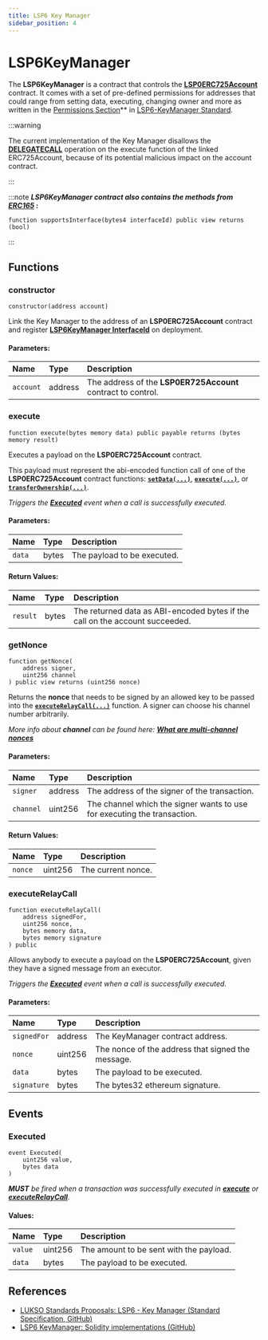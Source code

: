 ```yaml
---
title: LSP6 Key Manager
sidebar_position: 4
---
```


# LSP6KeyManager

The **LSP6KeyManager** is a contract that controls the **[LSP0ERC725Account](./lsp0-erc725-account.md)** contract. It comes with a set of pre-defined permissions for addresses that could range from setting data, executing, changing owner and more as written in the [Permissions Section](../universal-profile/04-lsp6-key-manager.md#-types-of-permissions)\*\* in [LSP6-KeyManager Standard](../universal-profile/04-lsp6-key-manager.md).

:::warning

The current implementation of the Key Manager disallows the **[DELEGATECALL](../universal-profile/04-lsp6-key-manager.md#permissions-value)** operation on the execute function of the linked ERC725Account, because of its potential malicious impact on the account contract.

:::

:::note
**_LSP6KeyManager contract also contains the methods from_ [_ERC165_](https://eips.ethereum.org/EIPS/eip-165) :**

```solidity
function supportsInterface(bytes4 interfaceId) public view returns (bool)
```

:::

## Functions

### constructor

```solidity
constructor(address account)
```

Link the Key Manager to the address of an **LSP0ERC725Account** contract and register **[LSP6KeyManager InterfaceId](./interface-ids.md)** on deployment.

#### Parameters:

| Name      | Type    | Description                                                  |
| :-------- | :------ | :----------------------------------------------------------- |
| `account` | address | The address of the **LSP0ER725Account** contract to control. |

### execute

```solidity
function execute(bytes memory data) public payable returns (bytes memory result)
```

Executes a payload on the **LSP0ERC725Account** contract.

This payload must represent the abi-encoded function call of one of the **LSP0ERC725Account** contract functions: **[`setData(...)`](./lsp0-erc725-account.md#setdata)**, **[`execute(...)`](./lsp0-erc725-account.md#execute)**, or **[`transferOwnership(...)`](./lsp0-erc725-account.md#transferownership)**.

_Triggers the **[Executed](#executed)** event when a call is successfully executed._

#### Parameters:

| Name   | Type  | Description                 |
| :----- | :---- | :-------------------------- |
| `data` | bytes | The payload to be executed. |

#### Return Values:

| Name     | Type  | Description                                                                  |
| :------- | :---- | :--------------------------------------------------------------------------- |
| `result` | bytes | The returned data as ABI-encoded bytes if the call on the account succeeded. |

### getNonce

```solidity
function getNonce(
    address signer,
    uint256 channel
) public view returns (uint256 nonce)
```

Returns the **nonce** that needs to be signed by an allowed key to be passed into the **[`executeRelayCall(...)`](#executerelaycall)** function. A signer can choose his channel number arbitrarily.

_More info about **channel** can be found here: **[What are multi-channel nonces](../faq/channel-nonce.md)**_

#### Parameters:

| Name      | Type    | Description                                                              |
| :-------- | :------ | :----------------------------------------------------------------------- |
| `signer`  | address | The address of the signer of the transaction.                            |
| `channel` | uint256 | The channel which the signer wants to use for executing the transaction. |

#### Return Values:

| Name    | Type    | Description        |
| :------ | :------ | :----------------- |
| `nonce` | uint256 | The current nonce. |

### executeRelayCall

```solidity
function executeRelayCall(
    address signedFor,
    uint256 nonce,
    bytes memory data,
    bytes memory signature
) public
```

Allows anybody to execute a payload on the **LSP0ERC725Account**, given they have a signed message from an executor.

_Triggers the **[Executed](#executed)** event when a call is successfully executed._

#### Parameters:

| Name        | Type    | Description                                       |
| :---------- | :------ | :------------------------------------------------ |
| `signedFor` | address | The KeyManager contract address.                  |
| `nonce`     | uint256 | The nonce of the address that signed the message. |
| `data`      | bytes   | The payload to be executed.                       |
| `signature` | bytes   | The bytes32 ethereum signature.                   |

## Events

### Executed

```solidity
event Executed(
    uint256 value,
    bytes data
)
```

_**MUST** be fired when a transaction was successfully executed in **[execute](#execute)** or **[executeRelayCall](#executerelaycall)**._

#### Values:

| Name    | Type    | Description                             |
| :------ | :------ | :-------------------------------------- |
| `value` | uint256 | The amount to be sent with the payload. |
| `data`  | bytes   | The payload to be executed.             |

## References

- [LUKSO Standards Proposals: LSP6 - Key Manager (Standard Specification, GitHub)](https://github.com/lukso-network/LIPs/blob/main/LSPs/LSP-6-KeyManager.md)
- [LSP6 KeyManager: Solidity implementations (GitHub)](https://github.com/lukso-network/lsp-universalprofile-smart-contracts/tree/develop/contracts/LSP6KeyManager)
